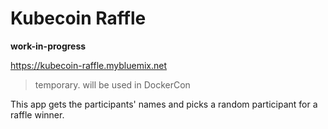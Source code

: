 # Kubecoin Raffle
**work-in-progress**

https://kubecoin-raffle.mybluemix.net
> temporary. will be used in DockerCon

This app gets the participants' names and picks a random participant for a raffle winner.
